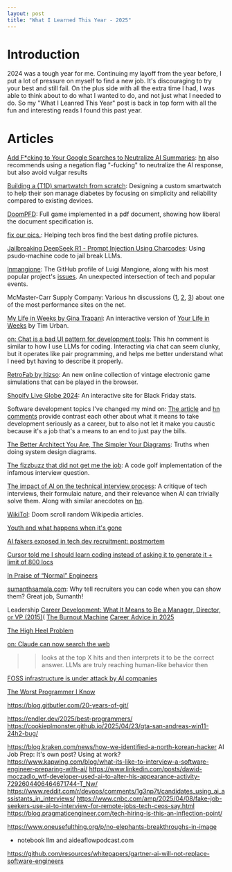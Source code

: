 ```yaml
---
layout: post
title: "What I Learned This Year - 2025"
---
```


# Introduction

2024 was a tough year for me. Continuing my layoff from the year before, I put a lot of pressure on myself to find a new job. It's discouraging to try your best and still fail. On the plus side with all the extra time I had, I was able to think about to do what I wanted to do, and not just what I needed to do. So my "What I Leanred This Year" post is back in top form with all the fun and interesting reads I found this past year.

# Articles

[Add F*cking to Your Google Searches to Neutralize AI Summaries](https://gizmodo.com/add-fcking-to-your-google-searches-to-neutralize-ai-summaries-2000557710): [hn](https://news.ycombinator.com/item?id=42892191) also recommends using a negation flag "-fucking" to neutralize the AI response, but also avoid vulgar results

[Building a (T1D) smartwatch from scratch](https://andrewchilds.com/posts/building-a-t1d-smartwatch-from-scratch):  Designing a custom smartwatch to help their son manage diabetes by focusing on simplicity and reliability compared to existing devices.

[DoomPFD](https://doompdf.pages.dev/doom.pdf): Full game implemented in a pdf document, showing how liberal the document specification is.

[fix our pics.](https://www.fixourpics.com/): Helping tech bros find the best dating profile pictures.

[Jailbreaking DeepSeek R1 - Prompt Injection Using Charcodes](https://substack.com/home/post/p-156004330): Using psudo-machine code to jail break LLMs.

[lnmangione](https://github.com/lnmangione): The GitHub profile of Luigi Mangione, along with his most popular project's [issues](https://github.com/lnmangione/Halite-III/issues). An unexpected intersection of tech and popular events.

McMaster-Carr Supply Company: Various hn discussions ([1](https://news.ycombinator.com/item?id=24803857), [2](https://news.ycombinator.com/item?id=34306793), [3](https://news.ycombinator.com/item?id=41883419)) about one of the most performance sites on the net.

[My Life in Weeks by Gina Trapani](https://weeks.ginatrapani.org/): An interactive version of [Your Life in Weeks](https://waitbutwhy.com/2014/05/life-weeks.html) by Tim Urban.

[on: Chat is a bad UI pattern for development tools](https://news.ycombinator.com/item?id=42936346): This hn comment is similar to how I use LLMs for coding. Interacting via chat can seem clunky, but it operates like pair programming, and helps me better understand what I need byt having to describe it properly.

[RetroFab by Itizso](https://itizso.itch.io/retrofab): An new online collection of vintage electronic game simulations that can be played in the browser.

[Shopify Live Globe 2024](https://bfcm.shopify.com/): An interactive site for Black Friday stats.

Software development topics I've changed my mind on: [The article](https://chriskiehl.com/article/thoughts-after-10-years) and [hn comments](https://news.ycombinator.com/item?id=42946281) provide contrast each other about what it means to take development seriously as a career, but to also not let it make you caustic because it's a job that's a means to an end to just pay the bills.

[The Better Architect You Are, The Simpler Your Diagrams](https://www.yegor256.com/2015/06/29/simple-diagrams.html): Truths when doing system design diagrams.

[The fizzbuzz that did not get me the job](https://kranga.notion.site/The-fizzbuzz-that-did-not-get-me-the-job-180e7c22ef3b80c3a386f7f8de720ac7): A code golf implementation of the infamous interview question.

[The impact of AI on the technical interview process](https://coderev.app/blog/the-impact-of-ai-on-the-technical-interview-process): A critique of tech interviews, their formulaic nature, and their relevance when AI can trivially solve them. Along with similar anecdotes on [hn](https://news.ycombinator.com/item?id=42977039).

[WikiTol](https://wikitok.vercel.app/): Doom scroll random Wikipedia articles.

[Youth and what happens when it's gone](https://news.ycombinator.com/item?id=43242815)

[AI fakers exposed in tech dev recruitment: postmortem](https://newsletter.pragmaticengineer.com/p/ai-fakers)

[Cursor told me I should learn coding instead of asking it to generate it + limit of 800 locs](https://forum.cursor.com/t/cursor-told-me-i-should-learn-coding-instead-of-asking-it-to-generate-it-limit-of-800-locs/61132)

[In Praise of “Normal” Engineers](https://spectrum.ieee.org/10x-engineer)

[sumanthsamala.com](https://sumanthsamala.com/): Why tell recruiters you can code when you can show them? Great job, Sumanth!

Leadership
[Career Development: What It Means to Be a Manager, Director, or VP (2015)](https://news.ycombinator.com/item?id=43434093)(
[The Burnout Machine](https://news.ycombinator.com/item?id=43427002)
[Career Advice in 2025](https://news.ycombinator.com/item?id=43375923)

[The High Heel Problem](https://simonschreibt.de/gat/the-high-heel-problem/)

[on: Claude can now search the web](https://news.ycombinator.com/item?id=43426861)
> >looks at the top X hits and then interprets it to be the correct answer.
> LLMs are truly reaching human-like behavior then

[FOSS infrastructure is under attack by AI companies](https://news.ycombinator.com/item?id=43422413)

[The Worst Programmer I Know](https://dannorth.net/the-worst-programmer/)

https://blog.gitbutler.com/20-years-of-git/

https://endler.dev/2025/best-programmers/
https://cookieplmonster.github.io/2025/04/23/gta-san-andreas-win11-24h2-bug/

https://blog.kraken.com/news/how-we-identified-a-north-korean-hacker
AI Job Prep: It's own post? Using at work?
https://www.kapwing.com/blog/what-its-like-to-interview-a-software-engineer-preparing-with-ai/
https://www.linkedin.com/posts/dawid-moczadlo_wtf-developer-used-ai-to-alter-his-appearance-activity-7292604406464671744-T_Nw/
https://www.reddit.com/r/devops/comments/1g3np7t/candidates_using_ai_assistants_in_interviews/
https://www.cnbc.com/amp/2025/04/08/fake-job-seekers-use-ai-to-interview-for-remote-jobs-tech-ceos-say.html
https://blog.pragmaticengineer.com/tech-hiring-is-this-an-inflection-point/

https://www.oneusefulthing.org/p/no-elephants-breakthroughs-in-image

- notebook llm and aideaflowpodcast.com

https://github.com/resources/whitepapers/gartner-ai-will-not-replace-software-engineers